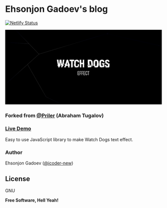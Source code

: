 # Ehsonjon Gadoev's blog

[![Netlify Status](https://api.netlify.com/api/v1/badges/7f754c17-1b04-4f80-aa7f-8b80f2582856/deploy-status)](https://app.netlify.com/sites/icoder-new/deploys)

![demo screenshot](demo.jpg)
### Forked from [@Priler](https://github.io/Priler) (Abraham Tugalov)

### [Live Demo](https://priler.github.io/swapdogs.js/)
Easy to use JavaScript library to make Watch Dogs text effect.

### Author

Ehsonjon Gadoev ([@icoder-new](https://github.io/icoder-new))

License
----

GNU


**Free Software, Hell Yeah!**
